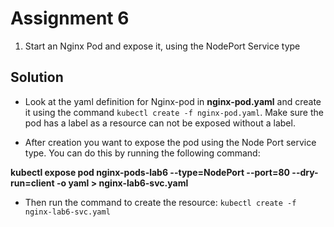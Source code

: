 # Assignment 6

1. Start an Nginx Pod and expose it, using the NodePort Service type

## Solution
- Look at the yaml definition for Nginx-pod in **nginx-pod.yaml** and create it using the command ```kubectl create -f nginx-pod.yaml```. Make sure the pod has a label as a resource can not be exposed without a label. 

- After creation you want to expose the pod using the Node Port service type. You can do this by running the following command:

**kubectl expose pod nginx-pods-lab6 --type=NodePort --port=80 --dry-run=client -o yaml > nginx-lab6-svc.yaml**

- Then run the command to create the resource:  ```kubectl create -f nginx-lab6-svc.yaml```
